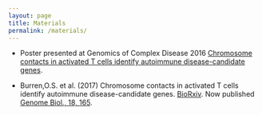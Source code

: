 ```yaml
---
layout: page
title: Materials
permalink: /materials/
---
```


* Poster presented at Genomics of Complex Disease 2016 [Chromosome contacts in activated T cells identify autoimmune disease-candidate genes](http://ollyburren.github.io/resources/burren_gcd_2016.pdf). 

* Burren,O.S. et al. (2017) Chromosome contacts in activated T cells identify autoimmune disease-candidate genes. [BioRxiv](https://www.biorxiv.org/content/early/2017/08/25/100958). Now published [Genome Biol., 18, 165](https://genomebiology.biomedcentral.com/articles/10.1186/s13059-017-1285-0).
